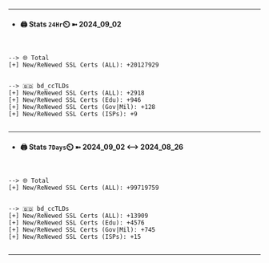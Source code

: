 

---
- #### 🖨️ **Stats** `24Hr`⏲️ ➼ 2024_09_02
```console


--> 🌐 Total
[+] New/ReNewed SSL Certs (ALL): +20127929


--> 🇧🇩 bd_ccTLDs
[+] New/ReNewed SSL Certs (ALL): +2918
[+] New/ReNewed SSL Certs (Edu): +946
[+] New/ReNewed SSL Certs (Gov|Mil): +128
[+] New/ReNewed SSL Certs (ISPs): +9


```

---
- #### 🖨️ **Stats** `7Days`⏲️ ➼ 2024_09_02 <--> 2024_08_26
```console


--> 🌐 Total
[+] New/ReNewed SSL Certs (ALL): +99719759


--> 🇧🇩 bd_ccTLDs
[+] New/ReNewed SSL Certs (ALL): +13909
[+] New/ReNewed SSL Certs (Edu): +4576
[+] New/ReNewed SSL Certs (Gov|Mil): +745
[+] New/ReNewed SSL Certs (ISPs): +15


```

---

